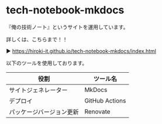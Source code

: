 # tech-notebook-mkdocs

『俺の技術ノート』というサイトを運用しています。

詳しくは、こちらまで！！

▶ https://hiroki-it.github.io/tech-notebook-mkdocs/index.html

以下のツールを使用しております。

| 役割                     | ツール名       |
| ------------------------ | -------------- |
| サイトジェネレーター     | MkDocs         |
| デプロイ                 | GitHub Actions |
| パッケージバージョン更新 | Renovate       |

